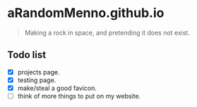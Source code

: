 
# aRandomMenno.github.io

> Making a rock in space, and pretending it does not exist.

## Todo list

- [X] projects page.
- [X] testing page.
- [X] make/steal a good favicon.
- [ ] think of more things to put on my website.
